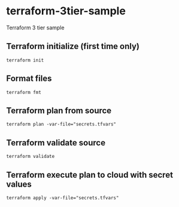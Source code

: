 # terraform-3tier-sample
Terraform 3 tier sample

## Terraform initialize (first time only)
`terraform init`

## Format files
`terraform fmt`

## Terraform plan from source
`terraform plan -var-file="secrets.tfvars"`

## Terraform validate source
`terraform validate`

## Terraform execute plan to cloud with secret values
`terraform apply -var-file="secrets.tfvars"`